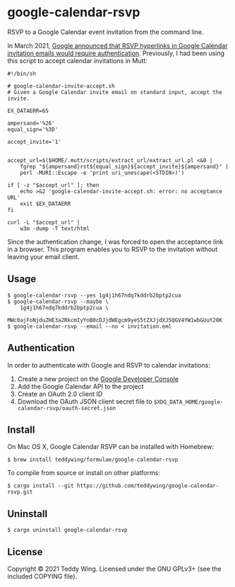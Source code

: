 google-calendar-rsvp
====================

RSVP to a Google Calendar event invitation from the command line.

In March 2021, [Google announced that RSVP hyperlinks in Google Calendar
invitation emails would require authentication][sign-in to RSVP announcement].
Previously, I had been using this script to accept calendar invitations in Mutt:

``` shell
#!/bin/sh

# google-calendar-invite-accept.sh
# Given a Google Calendar invite email on standard input, accept the invite.

EX_DATAERR=65

ampersand='%26'
equal_sign='%3D'

accept_invite='1'


accept_url=$($HOME/.mutt/scripts/extract_url/extract_url.pl <&0 |
	fgrep "${ampersand}rst${equal_sign}${accept_invite}${ampersand}" |
	perl -MURI::Escape -e 'print uri_unescape(<STDIN>)')

if [ -z "$accept_url" ]; then
	echo >&2 'google-calendar-invite-accept.sh: error: no acceptance URL'
	exit $EX_DATAERR
fi

curl -L "$accept_url" |
	w3m -dump -T text/html
```

Since the authentication change, I was forced to open the acceptance link in a
browser. This program enables you to RSVP to the invitation without leaving your
email client.

[sign-in to RSVP announcement]: https://workspaceupdates.googleblog.com/2021/03/sign-in-to-rsvp-via-hyperlinks-in.html


## Usage

	$ google-calendar-rsvp --yes 1g4j1h67ndq7kddrb2bptp2cua
	$ google-calendar-rsvp --maybe \
		1g4j1h67ndq7kddrb2bptp2cua \
		MWc0ajFoNjduZHE3a2RkcmIyYnB0cDJjdWEgcm9yeS5tZXJjdXJ5QGV4YW1wbGUuY28K
	$ google-calendar-rsvp --email --no < invitation.eml


## Authentication
In order to authenticate with Google and RSVP to calendar invitations:

1. Create a new project on the [Google Developer Console]
2. Add the Google Calendar API to the project
3. Create an OAuth 2.0 client ID
4. Download the OAuth JSON client secret file to
   `$XDG_DATA_HOME/google-calendar-rsvp/oauth-secret.json`


[Google Developer Console]: https://console.developers.google.com/


## Install
On Mac OS X, Google Calendar RSVP can be installed with Homebrew:

	$ brew install teddywing/formulae/google-calendar-rsvp

To compile from source or install on other platforms:

	$ cargo install --git https://github.com/teddywing/google-calendar-rsvp.git


## Uninstall

	$ cargo uninstall google-calendar-rsvp


## License
Copyright © 2021 Teddy Wing. Licensed under the GNU GPLv3+ (see the included
COPYING file).

